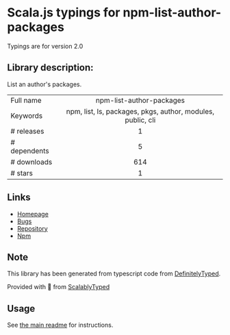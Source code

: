 
# Scala.js typings for npm-list-author-packages

Typings are for version 2.0

## Library description:
List an author's packages.

|                    |                 |
| ------------------ | :-------------: |
| Full name          | npm-list-author-packages |
| Keywords           | npm, list, ls, packages, pkgs, author, modules, public, cli |
| # releases         | 1 |
| # dependents       | 5 |
| # downloads        | 614 |
| # stars            | 1 |

## Links
- [Homepage](https://github.com/kgryte/npm-list-author-packages#readme)
- [Bugs](https://github.com/kgryte/npm-list-author-packages/issues)
- [Repository](https://github.com/kgryte/npm-list-author-packages)
- [Npm](https://www.npmjs.com/package/npm-list-author-packages)
    


## Note
This library has been generated from typescript code from [DefinitelyTyped](https://definitelytyped.org).

Provided with :purple_heart: from [ScalablyTyped](https://github.com/oyvindberg/ScalablyTyped)

## Usage
See [the main readme](../../readme.md) for instructions.



